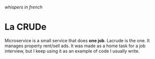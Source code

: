 *whispers in french*
# La CRUDe


Microservice is a small service that does **one job**. Lacrude is the one. It manages property rent/sell ads. 
It was made as a home task for a job interview, but I keep using it as an example of code I usually write.


